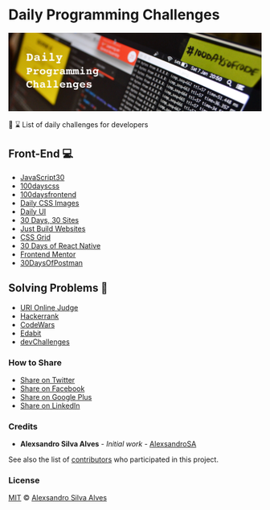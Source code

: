# Daily Programming Challenges 

![Cover: Daily Programming Challenges](./dpc-cover.jpg)

:running: :hourglass: List of daily challenges for developers

## Front-End :computer:

 - [JavaScript30](https://javascript30.com/)
 - [100dayscss](https://100dayscss.com/)
 - [100daysfrontend](http://100daysfrontend.com/)
 - [Daily CSS Images](http://dailycssimages.com/)
 - [Daily UI](http://www.dailyui.co/)
 - [30 Days, 30 Sites](http://www.subscribepage.com/30days30sites)
 - [Just Build Websites](https://github.com/melanierichards/just-build-websites)
 - [CSS Grid](https://cssgrid.io/)
 - [30 Days of React Native](https://github.com/fangwei716/30-days-of-react-native)
 - [Frontend Mentor](https://www.frontendmentor.io/challenges)
 - [30DaysOfPostman](https://blog.postman.com/introducing-30-days-of-postman-coding-challenge/)
 
## Solving Problems :dart:
 
 - [URI Online Judge](https://www.urionlinejudge.com.br/)
 - [Hackerrank](https://www.hackerrank.com/)
 - [CodeWars](https://www.codewars.com)
 - [Edabit](https://edabit.com/challenges)
 - [devChallenges](https://devchallenges.io/)

### How to Share
- [Share on Twitter](http://twitter.com/home?status=https://github.com/AlexsandroSA/daily-programming-challenges)
- [Share on Facebook](http://www.facebook.com/sharer/sharer.php?s=100&p[url]=https://github.com/AlexsandroSA/daily-programming-challenges&p[images][0]=&p[title]=Daily%20Programming%20Challenges&p[summary]=)
- [Share on Google Plus](https://plus.google.com/share?url=https://github.com/AlexsandroSA/daily-programming-challenges)
- [Share on LinkedIn](http://www.linkedin.com/shareArticle?mini=true&url=https://github.com/AlexsandroSA/daily-programming-challenges&title=Free%20Programming%20Books&summary=&source=)

### Credits

* __Alexsandro Silva Alves__ - _Initial work_ - [AlexsandroSA](https://github.com/AlexsandroSA)

See also the list of [contributors](https://github.com/AlexsandroSA/daily-programming-challenges/graphs/contributors) who participated in this project.

### License

[MIT](https://github.com/AlexsandroSA/daily-programming-challenges/blob/master/LICENSE) © [Alexsandro Silva Alves](https://twitter.com/alexsandro_sa)

